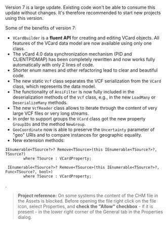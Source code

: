 Version 7 is a large update. Existing code won't be able to consume this update without changes. It's therefore recommended to start new projects using this version.

Some of the benefits of version 7:
- `VCardBuilder` is a **fluent API** for creating and editing VCard objects. All features of the VCard data model are now available using only one class.
- The vCard 4.0 data synchronization mechanism (PID and CLIENTPIDMAP) has been completely rewritten and now works fully automatically with only 2 lines of code.
- Shorter enum names and other refactoring lead to clear and beautiful code.
- The new static `Vcf` class separates the VCF serialization from the `VCard` class, which represents the data model.
- The functionality of `AnsiFilter` is now fully included in the deserialization methods of the `Vcf` class, e.g., in the new `LoadMany` or `DeserializeMany` methods.
- The new `VcfReader` class allows to iterate through the content of very large VCF files or very long streams.
- In order to support groups the `VCard` class got the new property `GroupIDs` and the method `NewGroup`.
- `GeoCoordinate` now is able to preserve the `Uncertainty` parameter of "geo" URIs and to compare instances for geographic equality.
- New extension methods:
```
IEnumerable<TSource?>? Remove<TSource>(this IEnumerable<TSource?>?, TSource?) 
        where TSource : VCardProperty;

 IEnumerable<TSource?>? Remove<TSource>(this IEnumerable<TSource?>?, Func<TSource?, bool>) 
        where TSource : VCardProperty;
```
.
>**Project reference:** On some systems the content of the CHM file in the Assets is blocked. Before opening the file right click on the file icon, select Properties, and **check the "Allow" checkbox** - if it is present - in the lower right corner of the General tab in the Properties dialog.